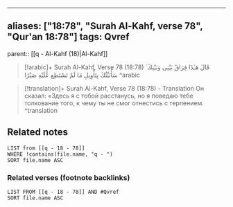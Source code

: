 
---
aliases: ["18:78", "Surah Al-Kahf, verse 78", "Qur'an 18:78"]
tags: Qvref
---

parent:: [[q - Al-Kahf (18)|Al-Kahf]]

> [!arabic]+ Surah Al-Kahf, Verse 78 (18:78)
> <span class="quran-arabic">قَالَ هَـٰذَا فِرَاقُ بَيْنِى وَبَيْنِكَ ۚ سَأُنَبِّئُكَ بِتَأْوِيلِ مَا لَمْ تَسْتَطِع عَّلَيْهِ صَبْرًا</span>
^arabic

> [!translation]+ Surah Al-Kahf, Verse 78 (18:78) - Translation
> Он сказал: «Здесь я с тобой расстанусь, но я поведаю тебе толкование того, к чему ты не смог отнестись с терпением.
^translation



## Related notes
```dataview
LIST from [[q - 18 - 78]]
WHERE !contains(file.name, "q - ")
SORT file.name ASC
```

### Related verses (footnote backlinks)
```dataview
LIST FROM [[q - 18 - 78]] AND #Qvref
SORT file.name ASC
```

